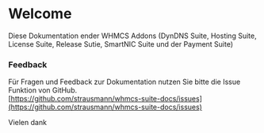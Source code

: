 # Welcome

Diese Dokumentation ender WHMCS Addons \(DynDNS Suite, Hosting Suite, License Suite, Release Sutie, SmartNIC Suite und der Payment Suite\)

### Feedback

Für Fragen und Feedback zur Dokumentation nutzen Sie bitte die Issue Funktion von GitHub.  
[https://github.com/strausmann/whmcs-suite-docs/issues](https://github.com/strausmann/whmcs-suite-docs/issues)

Vielen dank

